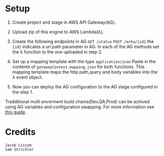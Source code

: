 # Setup
1. Create project and stage in AWS API Gateway(AG).

2. Upload zip of this engine to AWS Lambda(λ).

3. Create the following endpoints in AG
`GET /status`
`POST /echo/{id}`
the `{id}` indicates a url path parameter in AG.
In each of the AG methods set the λ function to the one uploaded in step 2.

4. Set up a mapping template with the type `application/json`
 Paste in the contents of `gatewayContext.mapping.json` for both functions. This mapping template maps the http path,query and body variables into the λ event object.

5. Now you can deploy the AG configuration to the AG stage configured in the step 1.

Tradditional multi envorment build chains(Dev,QA,Prod) can be achived using AG variables and configuration swapping. For more information see [this guide](https://aws.amazon.com/blogs/compute/using-api-gateway-stage-variables-to-manage-lambda-functions/]).
# Credits
	Jacob Liscom
	Sam Strickler

